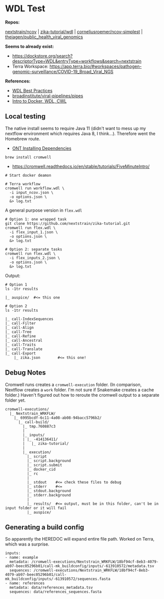 # WDL Test

**Repos:**

[nextstrain/ncov](https://github.com/nextstrain/ncov) | [zika-tutorial/wdl](https://github.com/nextstrain/zika-tutorial/tree/wdl) | [corneliusroemer/ncov-simplest](https://github.com/corneliusroemer/ncov-simplest) | [theiagen/public\_health\_viral\_genomics](https://github.com/theiagen/public_health_viral_genomics)

**Seems to already exist:**

* https://dockstore.org/search?descriptorType=WDL&entryType=workflows&search=nextstrain
* Terra Workspace: https://app.terra.bio/#workspaces/pathogen-genomic-surveillance/COVID-19_Broad_Viral_NGS

**References:**

* [WDL Best Practices](https://docs.dockstore.org/en/develop/advanced-topics/best-practices/wdl-best-practices.html)
* [broadinstitute/viral-pipelines/pipes](https://github.com/broadinstitute/viral-pipelines/tree/master/pipes)
* [Intro to Docker, WDL, CWL](https://bdcatalyst.gitbook.io/biodata-catalyst-documentation/written-documentation/getting-started/analyze-data-1/dockstore/intro-to-docker-wdl-cwl)

## Local testing

The native install seems to require Java 11 (didn't want to mess up my nextflow environment which requires Java 8, I think...). Therefore went the Homebrew route.

* [ONT Installing Dependencies](https://dockstore.org/workflows/github.com/aryeelab/nanopore_tools/combine_sample_sheets:dev?tab=info)

```
brew install cromwell
```

* https://cromwell.readthedocs.io/en/stable/tutorials/FiveMinuteIntro/

```
# Start docker deamon

# Terra workflow
cromwell run workflow.wdl \
  -i input_ncov.json \
  -o options.json \
  &> log.txt
```

A general purpose version in `flex.wdl`

```
# Option 1: one wrapped task
git clone https://github.com/nextstrain/zika-tutorial.git
cromwell run flex.wdl \
  -i flex_input_1.json \
  -o options.json \
  &> log.txt

# Option 2: separate tasks
cromwell run flex.wdl \
  -i flex_inputs_2.json \
  -o options.json \
  &> log.txt
```

Output:

```
# Option 1
ls -1tr results

|_ auspice/  #<= this one

# Option 2
ls -1tr results

|_ call-IndexSequences
|_ call-Filter
|_ call-Align
|_ call-Tree
|_ call-Refine
|_ call-Ancestral
|_ call-Traits
|_ call-Translate
|_ call-Export
    |_ zika.json        #<= this one!
```

## Debug Notes

Cromwell runs creates a `cromwell-execution` folder. (In comparison, Nextflow creates a `work` folder. I'm not sure if Snakemake creates a cache folder.) Haven't figured out how to reroute the cromwell output to a separate folder yet.

```
cromwell-executions/
  |_ Nextstrain_WRKFLW/
    |_ 6995bcdf-6c11-4a08-ab08-94bacc5796b2/
      |_ call-build/
        |_ tmp.760887c3
        |
        |_ inputs/
        | |_ -414136411/
        |   |_ zika-tutorial/
        |
        |_ execution/
          |_ script
          |_ script.background
          |_ script.submit
          |_ docker_cid
          |_ rc
          |
          |_ stdout    #<= check these files to debug
          |_ stderr    #<=
          |_ stdout.background
          |_ stderr.background
          |
          |_ results/  #<= output, must be in this folder, can't be in input folder or it will fail
          |_ auspice/
```

## Generating a build config

So apparently the HEREDOC will expand entire file path. Worked on Terra, which was a surprise.

```
inputs:
- name: example
  metadata: /cromwell-executions/Nextstrain_WRKFLW/18bf94cf-8eb3-4079-ab97-beec05296b01/call-mk_buildconfig/inputs/-613910572/metadata.tsv
  sequences: /cromwell-executions/Nextstrain_WRKFLW/18bf94cf-8eb3-4079-ab97-beec05296b01/call-mk_buildconfig/inputs/-613910572/sequences.fasta
- name: references
  metadata: data/references_metadata.tsv
  sequences: data/references_sequences.fasta
```

